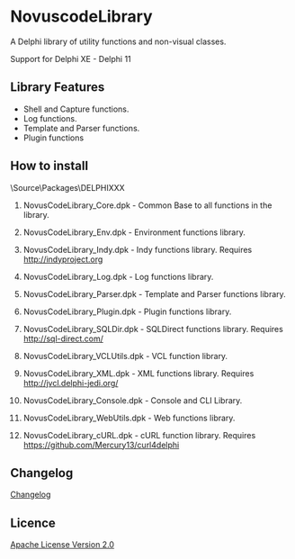 NovuscodeLibrary
================

A Delphi library of utility functions and non-visual classes.

Support for Delphi XE - Delphi 11

Library Features
--------

* Shell and Capture functions.
* Log functions.
* Template and Parser functions.
* Plugin functions


How to install
--------------

\Source\Packages\DELPHIXXX 

1. NovusCodeLibrary_Core.dpk - Common Base to all functions in the library.

2. NovusCodeLibrary_Env.dpk - Environment functions library. 

3. NovusCodeLibrary_Indy.dpk - Indy functions library. Requires http://indyproject.org

4. NovusCodeLibrary_Log.dpk - Log functions library.

5. NovusCodeLibrary_Parser.dpk - Template and Parser functions library.

6. NovusCodeLibrary_Plugin.dpk - Plugin functions library.

7. NovusCodeLibrary_SQLDir.dpk - SQLDirect functions library. Requires http://sql-direct.com/

8. NovusCodeLibrary_VCLUtils.dpk - VCL function library.

9. NovusCodeLibrary_XML.dpk - XML functions library. Requires http://jvcl.delphi-jedi.org/

10. NovusCodeLibrary_Console.dpk - Console and CLI Library.

11. NovusCodeLibrary_WebUtils.dpk - Web functions library.

12. NovusCodeLibrary_cURL.dpk - cURL function library. Requires https://github.com/Mercury13/curl4delphi

Changelog
---------

[Changelog](https://github.com/novuslogic/NovuscodeLibrary/blob/master/Changelog.md)


Licence
-------
[Apache License Version 2.0](LICENSE)








